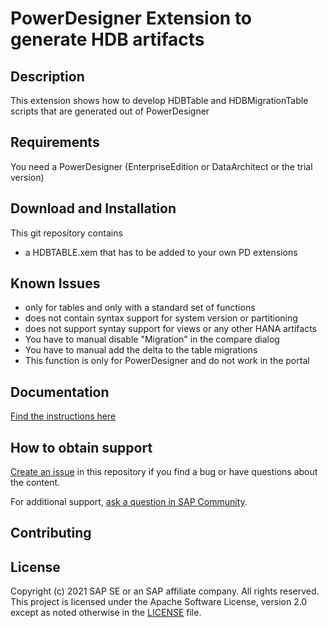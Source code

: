 # PowerDesigner Extension to generate HDB artifacts

## Description
This extension shows how to develop HDBTable and HDBMigrationTable scripts that are generated out of PowerDesigner

## Requirements
You need a PowerDesigner (EnterpriseEdition or DataArchitect or the trial version)

## Download and Installation
This git repository contains 
 - a HDBTABLE.xem that has to be added to your own PD extensions

## Known Issues
 - only for tables and only with a standard set of functions
 - does not contain syntax support for system version or partitioning
 - does not support syntay support for views or any other HANA artifacts
 - You have to manual disable "Migration" in the compare dialog
 - You have to manual add the delta to the table migrations
 - This function is only for PowerDesigner and do not work in the portal

## Documentation
[Find the instructions here](https://github.com/SAP-samples/hana-cloud-workshop-powerdesigner-extension/blob/main/Instructions/Readme.md) 

## How to obtain support

[Create an issue](https://github.com/SAP-samples/hana-cloud-workshop-powerdesigner-extension/issues) in this repository if you find a bug or have questions about the content.
 
For additional support, [ask a question in SAP Community](https://answers.sap.com/questions/ask.html).

## Contributing

## License
Copyright (c) 2021 SAP SE or an SAP affiliate company. All rights reserved. This project is licensed under the Apache Software License, version 2.0 except as noted otherwise in the [LICENSE](LICENSES/Apache-2.0.txt) file.

